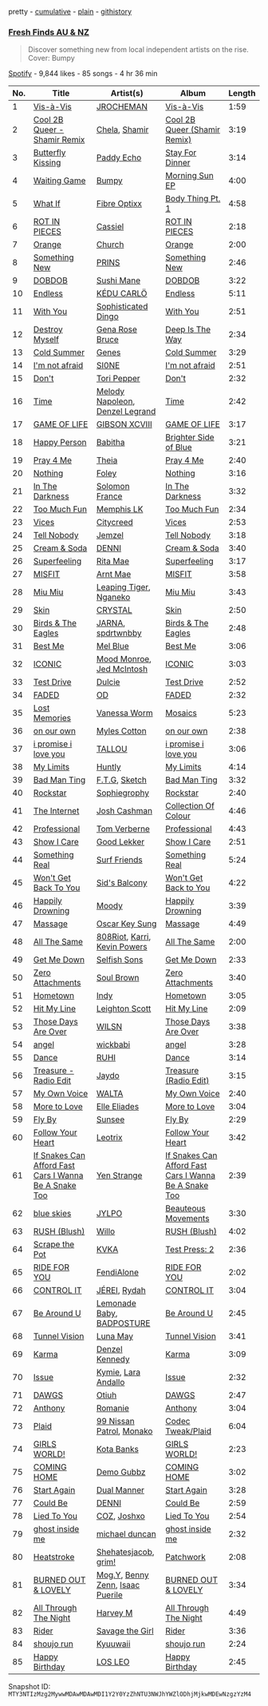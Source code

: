 pretty - [cumulative](/playlists/cumulative/37i9dQZF1DX8pdK1PVpBQz.md) - [plain](/playlists/plain/37i9dQZF1DX8pdK1PVpBQz) - [githistory](https://github.githistory.xyz/mackorone/spotify-playlist-archive/blob/main/playlists/plain/37i9dQZF1DX8pdK1PVpBQz)

### [Fresh Finds AU & NZ](https://open.spotify.com/playlist/37i9dQZF1DX8pdK1PVpBQz)

> Discover something new from local independent artists on the rise\. Cover: Bumpy

[Spotify](https://open.spotify.com/user/spotify) - 9,844 likes - 85 songs - 4 hr 36 min

| No. | Title | Artist(s) | Album | Length |
|---|---|---|---|---|
| 1 | [Vis\-à\-Vis](https://open.spotify.com/track/7gHQBZsfcrjsIkXVvhLsDc) | [JROCHEMAN](https://open.spotify.com/artist/2RBL4DJjkxG84El9WFemGg) | [Vis\-à\-Vis](https://open.spotify.com/album/56p6uoZr1oIzytju4mCDIH) | 1:59 |
| 2 | [Cool 2B Queer \- Shamir Remix](https://open.spotify.com/track/67kLjogRkBE8oXOk4ypSPE) | [Chela](https://open.spotify.com/artist/6ifwtjnyBErm69itobvpyn), [Shamir](https://open.spotify.com/artist/7JgXEHI1oEiQICAMeCsKTj) | [Cool 2B Queer \(Shamir Remix\)](https://open.spotify.com/album/1NItXEEHLfAgKiIP0JQNe5) | 3:19 |
| 3 | [Butterfly Kissing](https://open.spotify.com/track/0FP5sv0igoOYUNtxuPsoxX) | [Paddy Echo](https://open.spotify.com/artist/7w5Wl6HLdfWVEFUtledlbI) | [Stay For Dinner](https://open.spotify.com/album/7H4yAJA2xnoxNoLge6WYIM) | 3:14 |
| 4 | [Waiting Game](https://open.spotify.com/track/0wwoNSM5DmYtlm2d3SFsv4) | [Bumpy](https://open.spotify.com/artist/1uAUZi6INPwUJIZw00ElUS) | [Morning Sun EP](https://open.spotify.com/album/36SkaBEql9AE8tof9cD8bC) | 4:00 |
| 5 | [What If](https://open.spotify.com/track/0T6LGC1UHQvEFkURQSBfkI) | [Fibre Optixx](https://open.spotify.com/artist/5lngUewtpUMrJzvOwPvHOp) | [Body Thing Pt\. 1](https://open.spotify.com/album/5A4eww0NXWdxqX4yfInpKd) | 4:58 |
| 6 | [ROT IN PIECES](https://open.spotify.com/track/7fms3LtGYK5EhYbal3SdVW) | [Cassiel](https://open.spotify.com/artist/7zP6WmpsdLAL9qYDq0RVDF) | [ROT IN PIECES](https://open.spotify.com/album/4gA5NQF58FOUnz5OhUBh80) | 2:18 |
| 7 | [Orange](https://open.spotify.com/track/4Gav4dJAzDdABAaXm0L00T) | [Church](https://open.spotify.com/artist/0XNPcxBkBpkd4MIa8DWuYQ) | [Orange](https://open.spotify.com/album/6Fg8W91ZK9HeBZSsLWXTje) | 2:00 |
| 8 | [Something New](https://open.spotify.com/track/1TWBsQA0pQqV5dPEu83yv9) | [PRINS](https://open.spotify.com/artist/1aA95KMV62fwsApbrObQwq) | [Something New](https://open.spotify.com/album/1F3OffAbOInLUHAmFYBCNY) | 2:46 |
| 9 | [DOBDOB](https://open.spotify.com/track/4DJC7xrfjEW2fWJ0OR37IL) | [Sushi Mane](https://open.spotify.com/artist/5HfUk4B3BA9zoThSY1HVDN) | [DOBDOB](https://open.spotify.com/album/0cdKptzambuspmpmP2JsWj) | 3:22 |
| 10 | [Endless](https://open.spotify.com/track/3n4exznFpCunrvLV5ePD5f) | [KÉDU CARLÖ](https://open.spotify.com/artist/5FdNimxRznD7ZK6LR5VTJC) | [Endless](https://open.spotify.com/album/1ig5AkNAuzIpa7R9JdyyjM) | 5:11 |
| 11 | [With You](https://open.spotify.com/track/5v1WtZz8aiKG4Y3xl1WH1h) | [Sophisticated Dingo](https://open.spotify.com/artist/7jEdUHdu1pVw9IDiGTooUL) | [With You](https://open.spotify.com/album/0zQZgWm0ysscM4UsKgEc6I) | 2:51 |
| 12 | [Destroy Myself](https://open.spotify.com/track/6lYfYy3K1AV2L5hql0fABF) | [Gena Rose Bruce](https://open.spotify.com/artist/1SrmRPI6a5cIabFYZZiorA) | [Deep Is The Way](https://open.spotify.com/album/11rOppmvvu60gOs8OAIkP1) | 2:34 |
| 13 | [Cold Summer](https://open.spotify.com/track/7whJTS1VSBd441C5bfn9E0) | [Genes](https://open.spotify.com/artist/5m34laExsWdTu2fYhRlRMG) | [Cold Summer](https://open.spotify.com/album/3Z9w80XtBRvzFmzBSjdack) | 3:29 |
| 14 | [I'm not afraid](https://open.spotify.com/track/1gFSHl69tmM3Z3w4z5077z) | [SI0NE](https://open.spotify.com/artist/4DK5yqN4G34coJQrorW6l8) | [I'm not afraid](https://open.spotify.com/album/0YYaLCsb6udxHpl6KpkAcC) | 2:51 |
| 15 | [Don't](https://open.spotify.com/track/4uyvV9Krm5UrxOFl4o2Pnj) | [Tori Pepper](https://open.spotify.com/artist/09u9fSAUSjEhFmzEAukWxF) | [Don't](https://open.spotify.com/album/2lBL9RvtvguuDXTjH0WsJo) | 2:32 |
| 16 | [Time](https://open.spotify.com/track/4FgoIYunZrHTRvWBbMWAP3) | [Melody Napoleon](https://open.spotify.com/artist/4APBvjTZAOyODoSDJPNfA4), [Denzel Legrand](https://open.spotify.com/artist/64A4edkfskZKiWED2b0Wgx) | [Time](https://open.spotify.com/album/42HyoWYX1DeLr07pfTi2KP) | 2:42 |
| 17 | [GAME OF LIFE](https://open.spotify.com/track/7y4LlSor3iNrzcEqAZkHYw) | [GIBSON XCVIII](https://open.spotify.com/artist/51HDM5E1lhpt8Yic96js3R) | [GAME OF LIFE](https://open.spotify.com/album/0esE50TImN6krTBgbdZByF) | 3:17 |
| 18 | [Happy Person](https://open.spotify.com/track/37a2o186agDwlqxtlb1pWA) | [Babitha](https://open.spotify.com/artist/2I2YUGgtWpuhyI1mUzom4y) | [Brighter Side of Blue](https://open.spotify.com/album/5ksGObxjs1JrBhHXzWl4WB) | 3:21 |
| 19 | [Pray 4 Me](https://open.spotify.com/track/6qUkmaWyyEnNmhgmwza19v) | [Theia](https://open.spotify.com/artist/29ADVF7I6YQyY2SGUlzCcB) | [Pray 4 Me](https://open.spotify.com/album/6zX85WrKmakZeQO72F9llH) | 2:40 |
| 20 | [Nothing](https://open.spotify.com/track/6ucB0hgH5zcJFfjz4ZjHzX) | [Foley](https://open.spotify.com/artist/776HGV4QHksTaUaawD9DnE) | [Nothing](https://open.spotify.com/album/6dEQBEdT4avjltf11NlwjJ) | 3:16 |
| 21 | [In The Darkness](https://open.spotify.com/track/4OpNBybcQK6lGIRKIJ7lE0) | [Solomon France](https://open.spotify.com/artist/2NGEzvIbogjqVnEEnksrXp) | [In The Darkness](https://open.spotify.com/album/35A9hmZK4tYda4MAMseMyH) | 3:32 |
| 22 | [Too Much Fun](https://open.spotify.com/track/37UG9jRXurN9Yr6sx9cq8l) | [Memphis LK](https://open.spotify.com/artist/7z3XgqpRYdNJ7RvEUlYaUe) | [Too Much Fun](https://open.spotify.com/album/6DVEb2UcjI2o4W4SdOXksM) | 2:34 |
| 23 | [Vices](https://open.spotify.com/track/3V8fC0lUk0n9b1SEMZzbYl) | [Citycreed](https://open.spotify.com/artist/1t6HSm0c9XHmo2uM37JPCc) | [Vices](https://open.spotify.com/album/2rANChA5fg2Bt9R3YH38zG) | 2:53 |
| 24 | [Tell Nobody](https://open.spotify.com/track/7cns6jB9KAZIZzXoRudTwW) | [Jemzel](https://open.spotify.com/artist/5l1E3IbE3osmvkPhkY7HAT) | [Tell Nobody](https://open.spotify.com/album/15rBNRa8dpbFT1bMQAGk6k) | 3:18 |
| 25 | [Cream & Soda](https://open.spotify.com/track/09GfgjO65HAryHjEpjWrqA) | [DENNI](https://open.spotify.com/artist/3pmaKSem7OMEW29eeQ2iKO) | [Cream & Soda](https://open.spotify.com/album/4xORnofdKz97pqcsurqdpr) | 3:40 |
| 26 | [Superfeeling](https://open.spotify.com/track/6IdMrm3cDd2GjdhwbhJDrD) | [Rita Mae](https://open.spotify.com/artist/3LLYTe7aruXdjTelVYuBZE) | [Superfeeling](https://open.spotify.com/album/3Uh9xcxZ60dWj7B1V13kjF) | 3:17 |
| 27 | [MISFIT](https://open.spotify.com/track/4y9q32jVOA6DkFZB2v44YD) | [Arnt Mae](https://open.spotify.com/artist/252gzBasi6292N04ZWONnH) | [MISFIT](https://open.spotify.com/album/5nZaaVXOZvSicohJp8SYoF) | 3:58 |
| 28 | [Miu Miu](https://open.spotify.com/track/3yBEThuhYFrcUo5gZCQH9P) | [Leaping Tiger](https://open.spotify.com/artist/6msX2U4FuNMIIDGdCrIuXm), [Nganeko](https://open.spotify.com/artist/4oJPE0D0YhnBErqxc65hay) | [Miu Miu](https://open.spotify.com/album/6oVssXh2lSxbW4Byh2v4Qk) | 3:43 |
| 29 | [Skin](https://open.spotify.com/track/3pD7ouIW65U6DAXoaIJsYN) | [CRYSTAL](https://open.spotify.com/artist/6erlraTakz7StG0neFXqbg) | [Skin](https://open.spotify.com/album/2AxVopmpBrUglkTcjOWfiB) | 2:50 |
| 30 | [Birds & The Eagles](https://open.spotify.com/track/0NQsz5qDnBKncG4M25MUEK) | [JARNA](https://open.spotify.com/artist/7dURglfKbeSd5WoF28mdWs), [spdrtwnbby](https://open.spotify.com/artist/5I2Z1SRIIyxugl8mCV2ajW) | [Birds & The Eagles](https://open.spotify.com/album/3yU6Iomu2SYVr0CXZnczRT) | 2:48 |
| 31 | [Best Me](https://open.spotify.com/track/0xpAZCIAeV8wE69jo1W1e1) | [Mel Blue](https://open.spotify.com/artist/6GV5OpDaGm4sYeWlaXMHnJ) | [Best Me](https://open.spotify.com/album/3C3pKFE601IDJ1PpHTDQDG) | 3:06 |
| 32 | [ICONIC](https://open.spotify.com/track/2zaXz3uFJeX181WcOI0Ea8) | [Mood Monroe](https://open.spotify.com/artist/5NwE0r6O8Ar5t2izS1Mx6h), [Jed McIntosh](https://open.spotify.com/artist/1a4vMYkp9BT9dQu2uABNUv) | [ICONIC](https://open.spotify.com/album/7wch5jz2csAPGSY394s42j) | 3:03 |
| 33 | [Test Drive](https://open.spotify.com/track/0uNfVfWPTXc0OQpenU2Ejk) | [Dulcie](https://open.spotify.com/artist/5mizYbdTNtmQlU97XqxJOe) | [Test Drive](https://open.spotify.com/album/3P1kvhiXildaFMUSrxSdG4) | 2:52 |
| 34 | [FADED](https://open.spotify.com/track/4Vdow7nB5cUJbVmx2i1LFq) | [OD](https://open.spotify.com/artist/52mj5aYgAlSF03Gpx1KHX9) | [FADED](https://open.spotify.com/album/4sEt8VLZrJSaxpxgaWOSnE) | 2:32 |
| 35 | [Lost Memories](https://open.spotify.com/track/3g2RrBlZcBcm8KyGWpU5w6) | [Vanessa Worm](https://open.spotify.com/artist/50Tow8L5Jx4SFmeSx7yhcm) | [Mosaics](https://open.spotify.com/album/5NXmTffFcLdebMLbmk9LwO) | 5:23 |
| 36 | [on our own](https://open.spotify.com/track/2FfF37w3tdB7NWxhNMd0cI) | [Myles Cotton](https://open.spotify.com/artist/2w5jXRTaNmFZdkZCaPXS2o) | [on our own](https://open.spotify.com/album/4SfP2WIyDzFCloefLpBuIQ) | 2:38 |
| 37 | [i promise i love you](https://open.spotify.com/track/4thJoOa21Qt3vqIn6PSFop) | [TALLOU](https://open.spotify.com/artist/5AUnfQ7sUzW6s7F8BZ85u8) | [i promise i love you](https://open.spotify.com/album/7fxyTH08fkgiP0TpPvNcI0) | 3:06 |
| 38 | [My Limits](https://open.spotify.com/track/7d6yObPtTvb3sbTkEnv6u1) | [Huntly](https://open.spotify.com/artist/2bFydRBKiUxGmZg0MIjGpU) | [My Limits](https://open.spotify.com/album/3U4zKiLidG2Pg7V02T47qd) | 4:14 |
| 39 | [Bad Man Ting](https://open.spotify.com/track/3ZftJTYZ7gy7rUOyXv7sav) | [F.T.G](https://open.spotify.com/artist/01E7J3OcxFmYiWYEkWVKul), [Sketch](https://open.spotify.com/artist/5R0EUh81D4q5jELTy9X334) | [Bad Man Ting](https://open.spotify.com/album/4F8GFe7xXhg9pd2My0iw1Z) | 3:32 |
| 40 | [Rockstar](https://open.spotify.com/track/6foox9Ac3UrBD6oJgWiZiL) | [Sophiegrophy](https://open.spotify.com/artist/4VbLknkcJMhSninTvMZbfE) | [Rockstar](https://open.spotify.com/album/1aBTjgHgBbLIjkLjFsIShE) | 2:40 |
| 41 | [The Internet](https://open.spotify.com/track/3APuJZ8mYCMpsvRS33MdIH) | [Josh Cashman](https://open.spotify.com/artist/62wsyfgYMWrbayHMZixc8m) | [Collection Of Colour](https://open.spotify.com/album/5IpFBB42K2sCdMNnFq09hJ) | 4:46 |
| 42 | [Professional](https://open.spotify.com/track/01cGdR4ytTyvrUHF1r4sxn) | [Tom Verberne](https://open.spotify.com/artist/6VBC0wHJglsZSqSUCfbepv) | [Professional](https://open.spotify.com/album/5HupPLlwe4zxhjb8RgrzcF) | 4:43 |
| 43 | [Show I Care](https://open.spotify.com/track/0G8ptvRO6eIUD6O8rr2nEV) | [Good Lekker](https://open.spotify.com/artist/0N8baTywD0HTek7BvdMIv5) | [Show I Care](https://open.spotify.com/album/061t56CtqnzJSw0wnvq7Em) | 2:51 |
| 44 | [Something Real](https://open.spotify.com/track/4EVc6Q12D6hN0kSC8w2Y9d) | [Surf Friends](https://open.spotify.com/artist/2PCdqzx2232QAlYYZ04V9p) | [Something Real](https://open.spotify.com/album/0Ue4YDXyufgLRwGcQxUHQV) | 5:24 |
| 45 | [Won't Get Back To You](https://open.spotify.com/track/2omSItXKxmYob69yKYmJfx) | [Sid's Balcony](https://open.spotify.com/artist/3xaYtryvMV4jdpx3h4Ydaq) | [Won't Get Back to You](https://open.spotify.com/album/0EmfrHEJPA4vvy88LVsCmA) | 4:22 |
| 46 | [Happily Drowning](https://open.spotify.com/track/1hCGFa8m9fpMyjKxw3DwJx) | [Moody](https://open.spotify.com/artist/1Vu6Ckzy4K3UIl8PH3Y2se) | [Happily Drowning](https://open.spotify.com/album/1W5NCoyBJKXJMDDVLTXDSg) | 3:39 |
| 47 | [Massage](https://open.spotify.com/track/0DQ1wJrap3erZnXeuRr66b) | [Oscar Key Sung](https://open.spotify.com/artist/2D7YyEYEeZY7W6rpuN6WoB) | [Massage](https://open.spotify.com/album/2YIVNbOZcWbSgxnlzWqZwR) | 4:49 |
| 48 | [All The Same](https://open.spotify.com/track/2PCY35tMBVbF57R1av3KDx) | [808Riot](https://open.spotify.com/artist/3gnDrRehqMUXOrKU6mBUOe), [Karri](https://open.spotify.com/artist/6EYGGkM2JDpX5CjHpGkiME), [Kevin Powers](https://open.spotify.com/artist/4X8TR9pBFyewFlIDYt1o2s) | [All The Same](https://open.spotify.com/album/4B0eW8UUpzxjeFN8tMxRci) | 2:00 |
| 49 | [Get Me Down](https://open.spotify.com/track/507Rf3rTNCMhYmoAix8Ici) | [Selfish Sons](https://open.spotify.com/artist/5Fqu2dYwt7GFleLcxCEYKE) | [Get Me Down](https://open.spotify.com/album/4rnC33ruwWzO6yOcR54EzJ) | 2:33 |
| 50 | [Zero Attachments](https://open.spotify.com/track/0V5XEtXI3OkhtHiveV4gLo) | [Soul Brown](https://open.spotify.com/artist/0hlRm85W6ASeLxuSb84yv5) | [Zero Attachments](https://open.spotify.com/album/7cqzDsgVE3VpX90rtBsFPr) | 3:40 |
| 51 | [Hometown](https://open.spotify.com/track/1qag6EIGiSQI3vo4PqXa3O) | [Indy](https://open.spotify.com/artist/6vxqYQ8aMNtCuks7tVencQ) | [Hometown](https://open.spotify.com/album/6cTRL5RnQJrpFaN4ue0xXp) | 3:05 |
| 52 | [Hit My Line](https://open.spotify.com/track/6nJwdB1slw3GKz6bG1rcNf) | [Leighton Scott](https://open.spotify.com/artist/5Ne0fighE5p67hlCDN73Lj) | [Hit My Line](https://open.spotify.com/album/4zqP54yy7PAr08Wixooj2k) | 2:09 |
| 53 | [Those Days Are Over](https://open.spotify.com/track/0I9tMEnJzW5jme9jbpvmND) | [WILSN](https://open.spotify.com/artist/2ymjQZjPQe0pziQ67Y8Ncr) | [Those Days Are Over](https://open.spotify.com/album/27umoSQzOA6uPJpUY5TySs) | 3:38 |
| 54 | [angel](https://open.spotify.com/track/5CTAElU4kcY1DMlqYqKByd) | [wickbabi](https://open.spotify.com/artist/4CXwoMV6VkcZL9XymMaPoY) | [angel](https://open.spotify.com/album/5nUpndAlGgd5HzU5gZWYLj) | 3:28 |
| 55 | [Dance](https://open.spotify.com/track/6RoTXltzoWFsZUBexzxflD) | [RUHI](https://open.spotify.com/artist/0VTSrm0urCHfqi2YvxSnky) | [Dance](https://open.spotify.com/album/6u2rDTCUezSAodzYbNdOjj) | 3:14 |
| 56 | [Treasure \- Radio Edit](https://open.spotify.com/track/0xcyyIDfVu1OdFX9Me09Um) | [Jaydo](https://open.spotify.com/artist/2NkvWLUARgwnnTPibvyWL9) | [Treasure \(Radio Edit\)](https://open.spotify.com/album/6fV0AueN96wMFgdgLl6q2w) | 3:15 |
| 57 | [My Own Voice](https://open.spotify.com/track/6gHWoGiU7N1wfk46AD1k2g) | [WALTA](https://open.spotify.com/artist/1u5Zp5UwzGCydF4HunLqaJ) | [My Own Voice](https://open.spotify.com/album/1Vuc1mntlmDCZVFhPjPWwh) | 2:40 |
| 58 | [More to Love](https://open.spotify.com/track/3orJAvBLWveT5ruftD5KoP) | [Elle Eliades](https://open.spotify.com/artist/1c2q368iVXxuTcNdwSDr6i) | [More to Love](https://open.spotify.com/album/3W7g80ADY5lFdDmIYG4aLs) | 3:04 |
| 59 | [Fly By](https://open.spotify.com/track/1tbyEJHBBhbxXEany6Cm3w) | [Sunsee](https://open.spotify.com/artist/0iuSzEwlTuGayeV4vX8bxc) | [Fly By](https://open.spotify.com/album/6EiMz39Nt9yWIYKcIqQ5eb) | 2:29 |
| 60 | [Follow Your Heart](https://open.spotify.com/track/4cLczg80qinnv0afbM8G7X) | [Leotrix](https://open.spotify.com/artist/3mVL1qynaYs31rgyDTytkS) | [Follow Your Heart](https://open.spotify.com/album/5QskJbfN0Ft2wjzcCun1jF) | 3:42 |
| 61 | [If Snakes Can Afford Fast Cars I Wanna Be A Snake Too](https://open.spotify.com/track/5dynmTKOdhUJ9th1emBv0T) | [Yen Strange](https://open.spotify.com/artist/7lSQYcw1enXJdFHw678LAq) | [If Snakes Can Afford Fast Cars I Wanna Be A Snake Too](https://open.spotify.com/album/2MD6fjSSAWV7Pm5AELWZxy) | 2:39 |
| 62 | [blue skies](https://open.spotify.com/track/2pYBceCYXYMJAECYMgI1AB) | [JYLPO](https://open.spotify.com/artist/1KeT36km8BYQZD79atBWCe) | [Beauteous Movements](https://open.spotify.com/album/5FVZiQYA0BeJJyZU4cAxYJ) | 3:30 |
| 63 | [RUSH \(Blush\)](https://open.spotify.com/track/6pjI3CKUkIGbvSgo7TuRuu) | [Willo](https://open.spotify.com/artist/7ssD6eT1Te3ugcd1noTNLA) | [RUSH \(Blush\)](https://open.spotify.com/album/3Mb7Mtq5mzfrHsfL8EloXp) | 4:02 |
| 64 | [Scrape the Pot](https://open.spotify.com/track/6lJpqo6vDfMq3YPOZbljDK) | [KVKA](https://open.spotify.com/artist/3I3u66kAsoZs18i3CYAc98) | [Test Press: 2](https://open.spotify.com/album/6HKjvxkBFp2On5Edt1D2WR) | 2:36 |
| 65 | [RIDE FOR YOU](https://open.spotify.com/track/0ix9MmR8QyMaDypgh32tkJ) | [FendiAlone](https://open.spotify.com/artist/6SJTZ859a50PtoQ7C9wh8n) | [RIDE FOR YOU](https://open.spotify.com/album/7sIhyzLWZkYBqtZvl5qs1s) | 2:02 |
| 66 | [CONTROL IT](https://open.spotify.com/track/1Ud2OkZxuIkQDkT0avVscL) | [JÉREI](https://open.spotify.com/artist/1lmf2OycyrMZ0WMDBplvl8), [Rydah](https://open.spotify.com/artist/78arWeRSIBit1TYTcTOcAY) | [CONTROL IT](https://open.spotify.com/album/027STTIlJ8hD5WEUXt8vir) | 3:04 |
| 67 | [Be Around U](https://open.spotify.com/track/7dOWaVHGynqLKesT42yvEu) | [Lemonade Baby](https://open.spotify.com/artist/2TZlhPzWNmXh6nWTQHnoxs), [BADPOSTURE](https://open.spotify.com/artist/5FkUPwN1u4GtQDywCwkiiQ) | [Be Around U](https://open.spotify.com/album/3PDCQby5UGnO8sVZZTVUlE) | 2:45 |
| 68 | [Tunnel Vision](https://open.spotify.com/track/2epAUbf3uaaYBCkqzafXOL) | [Luna May](https://open.spotify.com/artist/7zmqghli56G0HN7CJePsdb) | [Tunnel Vision](https://open.spotify.com/album/4yEALTx0Cz9zemqtoNPZo7) | 3:41 |
| 69 | [Karma](https://open.spotify.com/track/37vKjr1Qq2hDAsjGaQRBfC) | [Denzel Kennedy](https://open.spotify.com/artist/0R46HgOV9OdOrQtEons9vC) | [Karma](https://open.spotify.com/album/50np684Ra5WcZjG8y2Q2QP) | 3:09 |
| 70 | [Issue](https://open.spotify.com/track/4heFVvVBYSPQU1GFoTb6wL) | [Kymie](https://open.spotify.com/artist/2T9nsTVz95z3HHQcz5OuPb), [Lara Andallo](https://open.spotify.com/artist/2vUHihKugU0Ml0VZVgzivx) | [Issue](https://open.spotify.com/album/5lVdJpGAzuo07Cr3IP7ScD) | 2:32 |
| 71 | [DAWGS](https://open.spotify.com/track/6PNeTVj1EKDFneFug3rqhx) | [Otiuh](https://open.spotify.com/artist/1k65Z6RR7niAIng9OtdlMc) | [DAWGS](https://open.spotify.com/album/6tsyaDRUh2yFIJXvu1igac) | 2:47 |
| 72 | [Anthony](https://open.spotify.com/track/2zl9XRMoXPPWyFGvso1Cwa) | [Romanie](https://open.spotify.com/artist/3hHGY5nAdKoijU3IYpW5y5) | [Anthony](https://open.spotify.com/album/2QfL5ksePqdF6TWYJbgqgL) | 3:04 |
| 73 | [Plaid](https://open.spotify.com/track/7knr1Ak0hW5apJicbQ1doJ) | [99 Nissan Patrol](https://open.spotify.com/artist/6NLwlRl1gc64NVdC4ZXxgw), [Monako](https://open.spotify.com/artist/281y760OdoAujOeovQnKmC) | [Codec Tweak/Plaid](https://open.spotify.com/album/3f6HJFDtEOdFCTdGlrDkux) | 6:04 |
| 74 | [GIRLS WORLD!](https://open.spotify.com/track/7c3kTRls4JudXnc5RQOVNV) | [Kota Banks](https://open.spotify.com/artist/6qjD8KqRe2dyNBsq1RcpaT) | [GIRLS WORLD!](https://open.spotify.com/album/2MBeQNfpBWxMtvyVnk3MYW) | 2:23 |
| 75 | [COMING HOME](https://open.spotify.com/track/7jDMqWWdgkLZrRyh9lcoub) | [Demo Gubbz](https://open.spotify.com/artist/4VjgMsOaLPS7rWx58qxb6X) | [COMING HOME](https://open.spotify.com/album/3cXpd0I1S0z5BKJYsxUYHC) | 3:02 |
| 76 | [Start Again](https://open.spotify.com/track/4NFP9BisldiRsA0G0fknHN) | [Dual Manner](https://open.spotify.com/artist/5PwyPUA68oTVythcReHzXy) | [Start Again](https://open.spotify.com/album/6hRsRlRcF2Rk8mkDBmCYz4) | 3:28 |
| 77 | [Could Be](https://open.spotify.com/track/7jFLPDc2cMsMHYEKkbP0Tl) | [DENNI](https://open.spotify.com/artist/3pmaKSem7OMEW29eeQ2iKO) | [Could Be](https://open.spotify.com/album/7AeYe7jtlD3InsPAdDuPqQ) | 2:59 |
| 78 | [Lied To You](https://open.spotify.com/track/7GgEK5HNme69z9gUV3q5h9) | [COZ](https://open.spotify.com/artist/0EHMuH8qs5HO4u89C1LM5v), [Joshxo](https://open.spotify.com/artist/3axJIFG3Dgb3DOmpYzyMYZ) | [Lied To You](https://open.spotify.com/album/3UeVKbV7nOB5bvrEHr1iSQ) | 2:54 |
| 79 | [ghost inside me](https://open.spotify.com/track/39nVBHlprNxuiGq4cWbkK7) | [michael duncan](https://open.spotify.com/artist/7G782kqSW5TuwsbkPZJ8NG) | [ghost inside me](https://open.spotify.com/album/6iM6YxCCTvmdlhMrN0LESI) | 2:32 |
| 80 | [Heatstroke](https://open.spotify.com/track/62P1K8OnHwTTlfQEiK6g7V) | [Shehatesjacob](https://open.spotify.com/artist/09l0yEPQo89pLUeyt0yg1k), [grim!](https://open.spotify.com/artist/7GxOTeqm5twbipfaI3xbpQ) | [Patchwork](https://open.spotify.com/album/35FOFObmXX7f4N8XS7ReQc) | 2:08 |
| 81 | [BURNED OUT & LOVELY](https://open.spotify.com/track/75fmNpRueu3iSV8keSxXS0) | [Mog.Y](https://open.spotify.com/artist/7le126PM7X4XFWqSKg6mOO), [Benny Zenn](https://open.spotify.com/artist/3r4uOauib9a7KcemiaxOiG), [Isaac Puerile](https://open.spotify.com/artist/0aH9E0OKr6OeB4x4azs6X4) | [BURNED OUT & LOVELY](https://open.spotify.com/album/2joOyForesZa9EdLTSrkRe) | 3:34 |
| 82 | [All Through The Night](https://open.spotify.com/track/7hVLjiHAIdZ3D89zAKP0nv) | [Harvey M](https://open.spotify.com/artist/27clM8Zz7GvmrBHmklzth8) | [All Through The Night](https://open.spotify.com/album/6qtJrkjMwNceiuaeA3elzn) | 4:49 |
| 83 | [Rider](https://open.spotify.com/track/4WKdCTOmLECoot4A9LtJ0v) | [Savage the Girl](https://open.spotify.com/artist/5BPqz5MFCyVf4XnC56Cyw7) | [Rider](https://open.spotify.com/album/4Fez95UMoRb7MCuDrEqpbv) | 3:36 |
| 84 | [shoujo run](https://open.spotify.com/track/3u7qoDDOMqW95NLscuvOWa) | [Kyuuwaii](https://open.spotify.com/artist/7KIkSsVMnPFnL3XYKK8uBM) | [shoujo run](https://open.spotify.com/album/1NpWGtMz6d3v5sPRG5AmTM) | 2:24 |
| 85 | [Happy Birthday](https://open.spotify.com/track/4ZtDa43s0ZBrvLmYbbzbOU) | [LOS LEO](https://open.spotify.com/artist/66JYtwqQMdDFgBgMP1NENW) | [Happy Birthday](https://open.spotify.com/album/4Bx3TLGhqJjb7pUNTcwz04) | 2:45 |

Snapshot ID: `MTY3NTIzMzg2MywwMDAwMDAwMDI1Y2Y0YzZhNTU3NWJhYWZlODhjMjkwMDEwNzgzYzM4`
